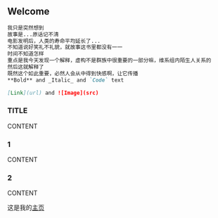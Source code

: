 ## Welcome

```markdown
我只是突然想到
故事是...原话记不清
电影发明后，人类的寿命平均延长了...
不知道说好笑礼不礼貌，就故事这书里都没有一一
时间不知道怎样
重点是我今天发现一个解释，虚构不是群族中很重要的一部分嘛，维系组内陌生人关系的
然后这就解释了
既然这个如此重要，必然人会从中得到快感啊，让它传播
**Bold** and _Italic_ and `Code` text

[Link](url) and ![Image](src)
```

### TITLE

CONTENT

### 1

CONTENT

### 2

CONTENT

这是我的[主页](https://judithabc.github.io/)
